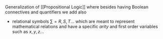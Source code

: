 Generalization of [[Propositional Logic]] where besides having Boolean connectives and quantifiers we add also 
- relational symbols $\sum={R,S,T...}$ which are meant to represent mathematical relations and have a specific *arity* and first order variables such as $x,y,z...$
